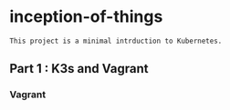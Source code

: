 # inception-of-things

    This project is a minimal intrduction to Kubernetes.

## Part 1 : K3s and Vagrant

### Vagrant
